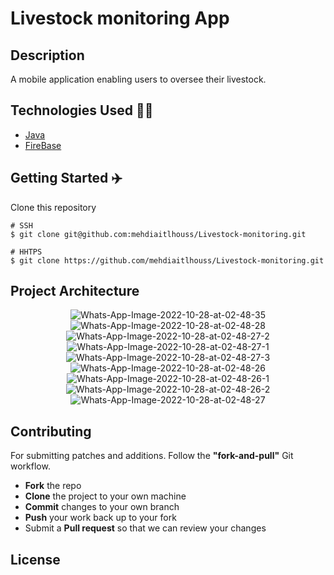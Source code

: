 # Livestock monitoring App

## Description

A mobile application enabling users to oversee their livestock.

## Technologies Used :man_technologist:

- [Java](https://www.java.com/fr/)
- [FireBase](https://firebase.google.com/)

## Getting Started :airplane:

Clone this repository

```shell
# SSH
$ git clone git@github.com:mehdiaitlhouss/Livestock-monitoring.git

# HHTPS
$ git clone https://github.com/mehdiaitlhouss/Livestock-monitoring.git
```

## Project Architecture

<p align=center>
    <img src="https://i.postimg.cc/wxrFBsXT/Whats-App-Image-2022-10-28-at-02-48-35.jpg" alt="Whats-App-Image-2022-10-28-at-02-48-35"/>
    <img src="https://i.postimg.cc/pr3BcgWn/Whats-App-Image-2022-10-28-at-02-48-28.jpg" alt="Whats-App-Image-2022-10-28-at-02-48-28"/>
    <img src="https://i.postimg.cc/FzYZZ944/Whats-App-Image-2022-10-28-at-02-48-27-2.jpg" alt="Whats-App-Image-2022-10-28-at-02-48-27-2"/>
    <img src="https://i.postimg.cc/NMfbK6CL/Whats-App-Image-2022-10-28-at-02-48-27-1.jpg" alt="Whats-App-Image-2022-10-28-at-02-48-27-1"/>
    <img src="https://i.postimg.cc/HxZzXrFz/Whats-App-Image-2022-10-28-at-02-48-27-3.jpg" alt="Whats-App-Image-2022-10-28-at-02-48-27-3"/>
    <img src="https://i.postimg.cc/DzcBfjgt/Whats-App-Image-2022-10-28-at-02-48-26.jpg" alt="Whats-App-Image-2022-10-28-at-02-48-26"/>
    <img src="https://i.postimg.cc/NjmdSfrG/Whats-App-Image-2022-10-28-at-02-48-26-1.jpg" alt="Whats-App-Image-2022-10-28-at-02-48-26-1"/>
    <img src="https://i.postimg.cc/DzhxTkqr/Whats-App-Image-2022-10-28-at-02-48-26-2.jpg" alt="Whats-App-Image-2022-10-28-at-02-48-26-2"/>
    <img src="https://i.postimg.cc/ncQ29c2K/Whats-App-Image-2022-10-28-at-02-48-27.jpg" alt="Whats-App-Image-2022-10-28-at-02-48-27"/>
</p>

## Contributing

For submitting patches and additions. Follow the **"fork-and-pull"** Git workflow.

- **Fork** the repo
- **Clone** the project to your own machine
- **Commit** changes to your own branch
- **Push** your work back up to your fork
- Submit a **Pull request** so that we can review your changes

## License
